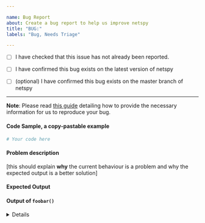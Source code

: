 ```yaml
---

name: Bug Report
about: Create a bug report to help us improve netspy
title: "BUG:"
labels: "Bug, Needs Triage"

---
```


- [ ] I have checked that this issue has not already been reported.

- [ ] I have confirmed this bug exists on the latest version of netspy

- [ ] (optional) I have confirmed this bug exists on the master branch of netspy

---

**Note**: Please read [this guide](https://matthewrocklin.com/blog/work/2018/02/28/minimal-bug-reports) detailing how to provide the necessary information for us to reproduce your bug.

#### Code Sample, a copy-pastable example

```python
# Your code here

```

#### Problem description

[this should explain **why** the current behaviour is a problem and why the expected output is a better solution]

#### Expected Output

#### Output of ``foobar()``

<details>

[paste the output of ``foobar()`` here leaving a blank line after the details tag]

</details>
